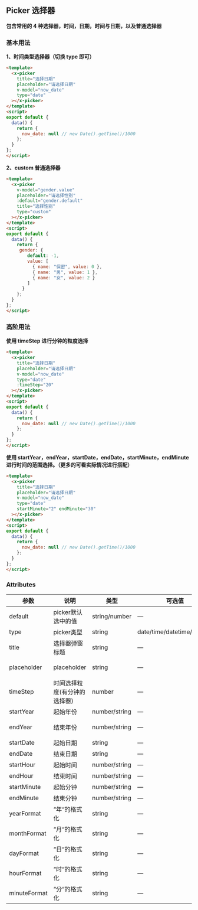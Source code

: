 ## Picker 选择器

**包含常用的 4 种选择器，时间，日期，时间与日期，以及普通选择器**

### 基本用法

**1、时间类型选择器（切换 type 即可）**

```html
<template>
  <x-picker 
    title="选择日期"
    placeholder="请选择日期" 
    v-model="now_date" 
    type="date"
  ></x-picker>
</template>
<script>
export default {
  data() {
    return {
      now_date: null // new Date().getTime()/1000
    };
  }
};
</script>
```

**2、custom 普通选择器**

```html
<template>
  <x-picker 
    v-model="gender.value" 
    placeholder="请选择性别" 
    :default="gender.default" 
    title="选择性别" 
    type="custom"
  ></x-picker>
</template>
<script>
export default {
  data() {
    return {
     gender: {
        default: -1,
        value: [
          { name: "保密", value: 0 },
          { name: "男", value: 1 },
          { name: "女", value: 2 }
        ]
      }
    };
  }
};
</script>
```

### 高阶用法

**使用 timeStep 进行分钟的粒度选择**

```html
<template>
  <x-picker 
    title="选择日期"
    placeholder="请选择日期" 
    v-model="now_date" 
    type="date"
    :timeStep="20"
  ></x-picker>
</template>
<script>
export default {
  data() {
    return {
      now_date: null // new Date().getTime()/1000
    };
  }
};
</script>
```
**使用 startYear，endYear，startDate，endDate，startMinute，endMinute 进行时间的范围选择。（更多的可看实际情况进行搭配）**

```html
<template>
  <x-picker 
    title="选择日期"
    placeholder="请选择日期" 
    v-model="now_date" 
    type="date"
    startMinute="2" endMinute="30"
  ></x-picker>
</template>
<script>
export default {
  data() {
    return {
      now_date: null // new Date().getTime()/1000
    };
  }
};
</script>
```

### Attributes

| 参数      | 说明    | 类型      | 可选值       | 默认值   |
|---------- |-------- |---------- |-------------  |-------- |
| default  | picker默认选中的值    | string/number   | — | — |
| type  | picker类型    | string   | date/time/datetime/custom | datetime |
| title  | 选择器弹窗标题    | string   | — | —   |
| placeholder  | placeholder    | string   | — | 请选择时间   |
| timeStep  | 时间选择粒度(有分钟的选择器)   | number   | — | 1 |
| startYear  | 起始年份    | number/string   | — | 今年 |
| endYear  | 结束年份    | number/string   | — | 10年的范围 |
| startDate  | 起始日期    | string   | — | — |
| endDate  | 结束日期    | string   | — | — |
| startHour  | 起始时间    | number/string   | — | 0 |
| endHour  | 结束时间    | number/string   | — | 23 |
| startMinute  | 起始分钟    | number/string   | — | 0 |
| endMinute  | 结束分钟    | number/string   | — | 59 |
| yearFormat  | “年“的格式化    | string   | — | {value}年 |
| monthFormat  | “月“的格式化    | string   | — | {value}月 |
| dayFormat  | “日“的格式化    | string   | — | {value}日 |
| hourFormat  | “时“的格式化    | string   | — | {value}时 |
| minuteFormat  | “分“的格式化    | string   | — | {value}分 |
